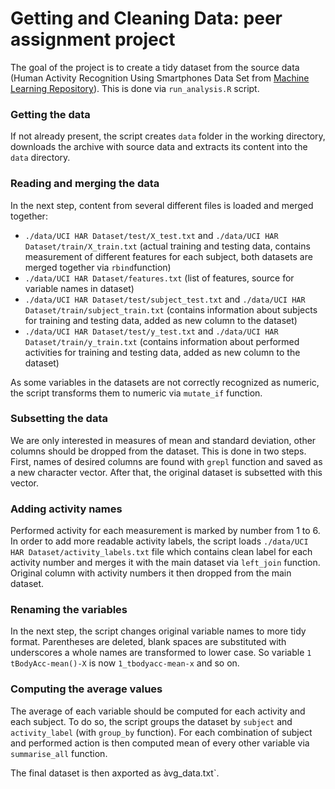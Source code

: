 # Getting and Cleaning Data: peer assignment project

The goal of the project is to create a tidy dataset from the source data (Human Activity Recognition Using Smartphones Data Set from [Machine Learning Repository](http://archive.ics.uci.edu/ml/datasets/Human+Activity+Recognition+Using+Smartphones)). This is done via `run_analysis.R` script.

### Getting the data

If not already present, the script creates `data` folder in the working directory, downloads the archive with source data and extracts its content into the `data` directory.

### Reading and merging the data

In the next step, content from several different files is loaded and merged together:

- `./data/UCI HAR Dataset/test/X_test.txt` and `./data/UCI HAR Dataset/train/X_train.txt` (actual training and testing data, contains measurement of different features for each subject, both datasets are merged together via `rbind`function)
- `./data/UCI HAR Dataset/features.txt` (list of features, source for variable names in dataset)
- `./data/UCI HAR Dataset/test/subject_test.txt` and `./data/UCI HAR Dataset/train/subject_train.txt` (contains information about subjects for training and testing data, added as new column to the dataset)
- `./data/UCI HAR Dataset/test/y_test.txt` and `./data/UCI HAR Dataset/train/y_train.txt` (contains information about performed activities for training and testing data, added as new column to the dataset)

As some variables in the datasets are not correctly recognized as numeric, the script transforms them to numeric via `mutate_if` function.


### Subsetting the data

We are only interested in measures of mean and standard deviation, other columns should be dropped from the dataset. This is done in two steps. First, names of desired columns are found with `grepl` function and saved as a new character vector. After that, the original dataset is subsetted with this vector.


### Adding activity names

Performed activity for each measurement is marked by number from 1 to 6. In order to add more readable activity labels, the script loads `./data/UCI HAR Dataset/activity_labels.txt` file which contains clean label for each activity number and merges it with the main dataset via `left_join` function. Original column with activity numbers it then dropped from the main dataset.

### Renaming the variables

In the next step, the script changes original variable names to more tidy format. Parentheses are deleted, blank spaces are substituted with underscores a whole names are transformed to lower case. So variable `1 tBodyAcc-mean()-X` is now `1_tbodyacc-mean-x` and so on.

### Computing the average values

The average of each variable should be computed for each activity and each subject. To do so, the script groups the dataset by `subject` and `activity_label` (with `group_by` function). For each combination of subject and performed action is then computed mean of every other variable via `summarise_all` function.

The final dataset is then axported as àvg_data.txt`.
